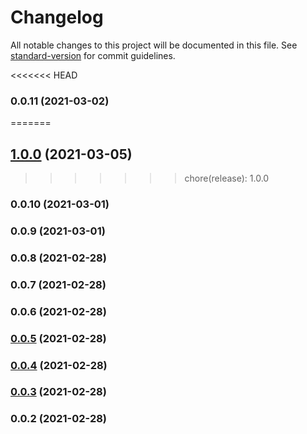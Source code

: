 # Changelog

All notable changes to this project will be documented in this file. See [standard-version](https://github.com/conventional-changelog/standard-version) for commit guidelines.

<<<<<<< HEAD
### 0.0.11 (2021-03-02)
=======
## [1.0.0](https://github.com/shazi7804/cdktf-aws-secure-constructs/compare/v0.0.3...v1.0.0) (2021-03-05)
>>>>>>> chore(release): 1.0.0

### 0.0.10 (2021-03-01)

### 0.0.9 (2021-03-01)

### 0.0.8 (2021-02-28)

### 0.0.7 (2021-02-28)

### 0.0.6 (2021-02-28)

### [0.0.5](https://github.com/shazi7804/cdktf-aws-secure-constructs/compare/v0.0.4...v0.0.5) (2021-02-28)

### [0.0.4](https://github.com/shazi7804/cdktf-aws-secure-constructs/compare/v0.0.3...v0.0.4) (2021-02-28)

### [0.0.3](https://github.com/shazi7804/cdktf-aws-secure-constructs/compare/v0.0.2...v0.0.3) (2021-02-28)

### 0.0.2 (2021-02-28)
